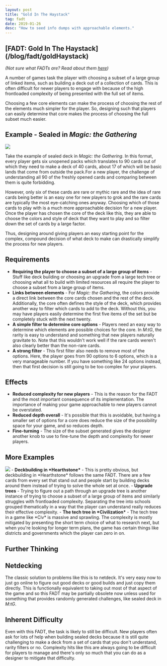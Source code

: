 ```yaml
---
layout: post
title: "Gold In The Haystack"
tag: fadt
date: 2019-01-26
desc: "How to seed info dumps with approachable elements."
---
```

<h2>[FADT: Gold In The Haystack](/blog/fadt/goldHaystack)</h2>

*(Not sure what FADTs are? Read about them [here](http://www.gamasutra.com/view/feature/3357/formal_abstract_design_tools.php))*


A number of games task the player with choosing a subset of a large group of linked items, such as building a deck out of a collection of cards. This is often difficult for newer players to engage with because of the high frontloaded complexity of being presented with the full set of items.


Choosing a few core elements can make the process of choosing the rest of the elements much simpler for the player. So, designing such that players can easily determine that core makes the process of choosing the full subset much easier.

## Example - Sealed in *Magic: the Gathering*
<img src="/blogImages/callOfTheConclave.jpg" />

Take the example of sealed deck in *Magic: the Gathering*. In this format, every player gets six unopened packs which translates to 90 cards out of which they need to make a deck of 40 cards, about 17 of which will be basic lands that come from outside the pack.For a new player, the challenge of understanding all 90 of the freshly opened cards and comparing between them is quite forbidding.


However, only six of these cards are rare or mythic rare and the idea of rare cards being better is an easy one for new players to grok and the rare cards are typically the most eye-catching ones anyway. Choosing which of those cards to play with is a much more approachable decision for a new player. Once the player has chosen the core of the deck like this, they are able to choose the colors and style of deck that they want to play and so filter down the set of cards by a large factor.


Thus, designing around giving players an easy starting point for the complex, compound decision of what deck to make can drastically simplify the process for new players.

## Requirements
- <b>Requiring the player to choose a subset of a large group of items</b> - Stuff like deck building or choosing an upgrade from a large tech tree or choosing what all to build with limited resources all require the player to choose a subset from a large group of items.
- <b>Links between elements</b> - For *Magic: the Gathering*, the colors provide a direct link between the core cards chosen and the rest of the deck. Additionally, the core often defines the style of the deck, which provides another way to filter which cards to add to the deck. Without this, you may have players easily determine the first five items of the set but be completely stuck with the next twenty.
- <b>A simple filter to determine core options</b> - Players need an easy way to determine which elements are possible choices for the core. In *M:tG*, the rarity is easy to understand and something that new players naturally gravitate to. Note that this wouldn't work well if the rare cards weren't also clearly better than the non-rare cards.
- <b>A strong filter</b> - This first filter also needs to remove most of the options. Here, the player goes from 90 options to 6 options, which is a very manageable number. If you have something like 24 options instead, then that first decision is still going to be too complex for your players.

## Effects
- <b>Reduced complexity for new players</b> - This is the reason for the FADT and the most important consequence of its implementation. The importance of making your game approachable to new players cannot be overstated.
- <b>Reduced depth overall</b> - It's possible that this is avoidable, but having a smaller set of options for a core does reduce the size of the possibility space for your game, and so reduces depth.
- <b>Fine-turning</b> - The size of the subset generated gives the designer another knob to use to fine-tune the depth and complexity for newer players.

## More Examples
<img src="/blogImages/civTech2.png" />
- <b>Deckbuilding in *Hearthstone*</b> - This is pretty obvious, but deckbuilding in *Hearthstone* follows the same FADT. There are a few cards from every set that stand out and people start by building decks around them instead of trying to solve the whole set at once.
- <b>Upgrade trees</b> - Trying to figure out a path through an upgrade tree is another instance of trying to choose a subset of a large group of items and similarly struggles with frontloaded complexity. Separating the tree into schools grouped thematically in a way that the player can understand really reduces their effective complexity.
- <b>The tech tree in *Civilization*</b> - The tech tree in a game like *Civ* is massive and sprawling. The complexity is mostly mitigated by presenting the short term choice of what to research next, but when you're looking for longer term plans, the game has certain things like districts and governments which the player can zero in on.

## Further Thinking
## Netdecking

The classic solution to problems like this is to netdeck. It's very easy now to just go online to figure out good decks or good builds and just copy them directly. This is functionally equivalent to taking out most of that aspect of the game and so this FADT may be partially obsolete now unless used for something that provides randomly generated challenges, like sealed deck in *M:tG*.

## Inherent Difficulty

Even with this FADT, the task is likely to still be difficult. New players often ask for lots of help when building sealed decks because it is still quite challenging to make a deck from a set of cards that you don't understand, rarity filters or no. Complexity hits like this are always going to be difficult for players to manage and there's only so much that you can do as a designer to mitigate that difficulty.

